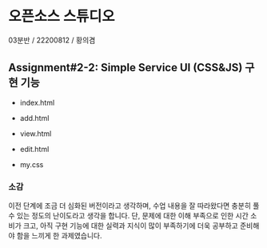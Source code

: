 # 오픈소스 스튜디오
03분반 / 22200812 / 황의겸

## Assignment#2-2: Simple Service UI (CSS&JS) 구현 기능
- index.html

- add.html

- view.html

- edit.html

- my.css

### 소감
이전 단계에 조금 더 심화된 버전이라고 생각하며, 수업 내용을 잘 따라왔다면 충분히 풀 수 있는 정도의 난이도라고 생각을 합니다. 단, 문제에 대한 이해 부족으로 인한 시간 소비가 크고, 아직 구현 기능에 대한 실력과 지식이 많이 부족하기에 더욱 공부하고 준비해야 함을 느끼게 한 과제였습니다.
